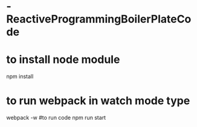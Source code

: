 # -ReactiveProgrammingBoilerPlateCode
# to install node module 
npm install
# to run webpack in watch mode type
webpack -w
#to run code 
npm run start
